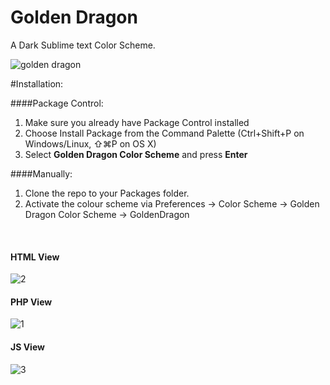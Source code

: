 
# Golden Dragon
A Dark Sublime text Color Scheme.

![golden dragon](https://cloud.githubusercontent.com/assets/8646770/5792283/de5b1e0e-9f32-11e4-8e5f-67ef48bcfda6.jpg)

#Installation:

####Package Control:

1. Make sure you already have Package Control installed
2. Choose Install Package from the Command Palette (Ctrl+Shift+P on Windows/Linux, ⇧⌘P on OS X)
3. Select **Golden Dragon Color Scheme** and press **Enter**

####Manually:

1. Clone the repo to your Packages folder.
2. Activate the colour scheme via Preferences -> Color Scheme -> Golden Dragon Color Scheme -> GoldenDragon

<br>

#### HTML View
![2](https://cloud.githubusercontent.com/assets/8646770/5792266/b44ec620-9f31-11e4-8d46-2c489e21a941.PNG)

#### PHP View
![1](https://cloud.githubusercontent.com/assets/8646770/5792263/82f0e3f6-9f31-11e4-9b6f-f0f565d4219e.PNG)

#### JS View
![3](https://cloud.githubusercontent.com/assets/8646770/5792269/d51d3c74-9f31-11e4-815a-9ea6b0c459e8.PNG)
